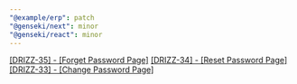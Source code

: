 ```yaml
---
"@example/erp": patch
"@genseki/next": minor
"@genseki/react": minor
---
```


[[DRIZZ-35] - [Forget Password Page]](https://app.plane.so/softnetics/browse/DRIZZ-35/)
[[DRIZZ-34] - [Reset Password Page]](https://app.plane.so/softnetics/browse/DRIZZ-34/)
[[DRIZZ-33] - [Change Password Page]](https://app.plane.so/softnetics/browse/DRIZZ-33/)


